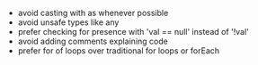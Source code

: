 - avoid casting with as whenever possible
- avoid unsafe types like any
- prefer checking for presence with 'val == null' instead of '!val'
- avoid adding comments explaining code
- prefer for of loops over traditional for loops or forEach
